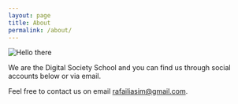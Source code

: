 ```yaml
---
layout: page
title: About
permalink: /about/
---
```


![Hello there](/assets/img/ezgif.com-video-to-gif.gif)

We are the Digital Society School and you can find us through social accounts below or via email.

Feel free to contact us on email [rafailiasim@gmail.com](mailto:rafailiasim@gmail.com).
